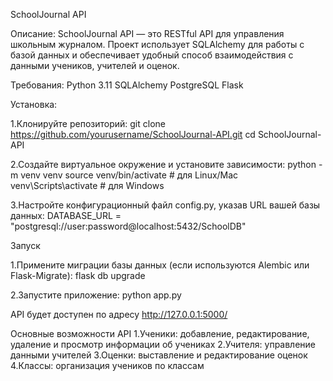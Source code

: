 SchoolJournal API

Описание:
SchoolJournal API — это RESTful API для управления школьным журналом. Проект использует SQLAlchemy для работы с базой данных и обеспечивает удобный способ взаимодействия с данными учеников, учителей и оценок.

Требования:
Python 3.11
SQLAlchemy
PostgreSQL
Flask

Установка:

1.Клонируйте репозиторий:
git clone https://github.com/yourusername/SchoolJournal-API.git
cd SchoolJournal-API

2.Создайте виртуальное окружение и установите зависимости:
python -m venv venv
source venv/bin/activate  # для Linux/Mac
venv\Scripts\activate  # для Windows

3.Настройте конфигурационный файл config.py, указав URL вашей базы данных:
DATABASE_URL = "postgresql://user:password@localhost:5432/SchoolDB"

Запуск

1.Примените миграции базы данных (если используются Alembic или Flask-Migrate):
flask db upgrade

2.Запустите приложение:
python app.py

API будет доступен по адресу http://127.0.0.1:5000/

Основные возможности API
1.Ученики: добавление, редактирование, удаление и просмотр информации об учениках
2.Учителя: управление данными учителей
3.Оценки: выставление и редактирование оценок
4.Классы: организация учеников по классам
